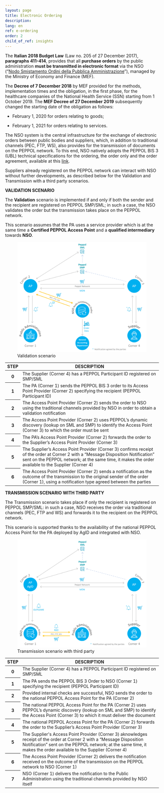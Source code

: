 ```yaml
---
layout: page
title: Electronic Ordering
description:
lang: en
ref: e-ordering
order: 2
child_of_ref: insights
---
```


The **Italian 2018 Budget Law** (Law no. 205 of 27 December 2017), **paragraphs
411-414**, provides that all **purchase orders** by the public administration
**must be transmitted in electronic format** via the NSO (“[Nodo Smistamento
Ordini della Pubblica
Amministrazione](http://www.rgs.mef.gov.it/VERSIONE-I/e_government/amministrazioni_pubbliche/acquisti_pubblici_in_rete_apir/nodo_di_smistamento_degli_ordini_di_acquisto_delle_amministrazioni_pubbliche_nso/)”),
managed by the Ministry of Economy and Finance (MEF).

The **Decree of 7 December 2018** by MEF provided for the methods,
implementation times and the obligation, in the first phase, for the healthcare
companies of the National Health Service (SSN) starting from 1 October 2019. The
**MEF Decree of 27 December 2019** subsequently changed the starting date of the
obligation as follows:

-   February 1, 2020 for orders relating to goods;

-   February 1, 2021 for orders relating to services.

The NSO system is the central infrastructure for the exchange of electronic
orders between public bodies and suppliers, which, in addition to traditional
channels (PEC, FTP, WS), also provides for the transmission of documents on the
PEPPOL network. To this end, NSO natively adopts the PEPPOL BIS 3 (UBL)
technical specifications for the ordering, the order only and the order
agreement, available at this
[link](https://notier.regione.emilia-romagna.it/docs/).

Suppliers already registered on the PEPPOL network can interact with NSO without
further developments, as described below for the Validation and Transmission
with a third party scenarios.

**VALIDATION SCENARIO**

The **Validation** scenario is implemented if and only if both the sender and
the recipient are registered on PEPPOL SMP/SML; in such a case, the NSO
validates the order but the transmission takes place on the PEPPOL network.

This scenario assumes that the PA uses a service provider which is at the same
time a **Certified PEPPOL Access Point** and a **qualified intermediary**
towards **NSO**.

<figure class="figure">
  <img src="/assets/images/e-ordering-1-en.png" class="figure-img img-fluid rounded" alt="Validation scenario">
  <figcaption class="figure-caption text-center">Validation scenario</figcaption>
</figure>

<table class="table table-striped">
  <thead>
    <tr>
      <th scope="col">STEP</th>
      <th scope="col">DESCRIPTION</th>
    </tr>
  </thead>
  <tbody>
    <tr>
      <th scope="row">0</th>
      <td>The Supplier (Corner 4) has a PEPPOL Participant ID registered on SMP/SML</td>
    </tr>
    <tr>
      <th scope="row">1</th>
      <td>The PA (Corner 1) sends the PEPPOL BIS 3 order to its Access Point Provider (Corner 2) specifying the recipient (PEPPOL Participant ID)</td>
    </tr>
    <tr>
      <th scope="row">2</th>
      <td>The Access Point Provider (Corner 2) sends the order to NSO using the traditional channels provided by NSO in order to obtain a validation notification</td>
    </tr>
    <tr>
      <th scope="row">3</th>
      <td>The Access Point Provider (Corner 2) uses PEPPOL’s dynamic discovery (lookup on SML and SMP) to identify the Access Point (Corner 3) to which the order must be sent</td>
    </tr>
    <tr>
      <th scope="row">4</th>
      <td>The PA’s Access Point Provider (Corner 2) forwards the order to the Supplier’s Access Point Provider (Corner 3)</td>
    </tr>
    <tr>
      <th scope="row">5</th>
      <td>The Supplier’s Access Point Provider (Corner 3) confirms receipt of the order at Corner 2 with a “Message Disposition Notification” sent on the PEPPOL network; at the same time, it makes the order available to the Supplier (Corner 4)</td>
    </tr>
    <tr>
      <th scope="row">6</th>
      <td>The Access Point Provider (Corner 2) sends a notification as the outcome of the transmission to the original sender of the order (Corner 1), using a notification type agreed between the parties</td>
    </tr>
  </tbody>
</table>

**TRANSMISSION SCENARIO WITH THIRD PARTY**

The Transmission scenario takes place if only the recipient is registered on
PEPPOL SMP/SML: in such a case, NSO receives the order via traditional channels
(PEC, FTP and WS) and forwards it to the recipient on the PEPPOL network.

This scenario is supported thanks to the availability of the national PEPPOL
Access Point for the PA deployed by AgID and integrated with NSO.

<figure class="figure">
  <img src="/assets/images/e-ordering-2-en.png" class="figure-img img-fluid rounded" alt="Transmission scenario with third party">
  <figcaption class="figure-caption text-center">Transmission scenario with third party</figcaption>
</figure>

<table class="table table-striped">
  <thead>
    <tr>
      <th scope="col">STEP</th>
      <th scope="col">DESCRIPTION</th>
    </tr>
  </thead>
  <tbody>
    <tr>
      <th scope="row">0</th>
      <td>The Supplier (Corner 4) has a PEPPOL Participant ID registered on SMP/SML</td>
    </tr>
    <tr>
      <th scope="row">1</th>
      <td>The PA sends the PEPPOL BIS 3 Order to NSO (Corner 1) specifying the recipient (PEPPOL Participant ID)</td>
    </tr>
    <tr>
      <th scope="row">2</th>
      <td>Provided internal checks are successful, NSO sends the order to the national PEPPOL Access Point for the PA (Corner 2)</td>
    </tr>
    <tr>
      <th scope="row">3</th>
      <td>The national PEPPOL Access Point for the PA (Corner 2) uses PEPPOL’s dynamic discovery (lookup on SML and SMP) to identify the Access Point (Corner 3) to which it must deliver the document</td>
    </tr>
    <tr>
      <th scope="row">4</th>
      <td>The national PEPPOL Access Point for the PA (Corner 2) forwards the order to the Supplier’s Access Point Provider (Corner 3)</td>
    </tr>
    <tr>
      <th scope="row">5</th>
      <td>The Supplier's Access Point Provider (Corner 3) aknowledges receipt of the order at Corner 2 with a “Message Disposition Notification” sent on the PEPPOL network; at the same time, it makes the order available to the Supplier (Corner 4)</td>
    </tr>
    <tr>
      <th scope="row">6</th>
      <td>The Access Point Provider (Corner 2) delivers the notification received on the outcome of the transmission on the PEPPOL network to NSO (Corner 1)</td>
    </tr>
    <tr>
      <th scope="row">7</th>
      <td>NSO (Corner 1) delivers the notification to the Public Administration using the traditional channels provided by NSO itself</td>
    </tr>
  </tbody>
</table>
